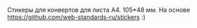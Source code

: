 Стикеры для конвертов для листа А4. 105*48 мм.
На основе https://github.com/web-standards-ru/stickers :)
